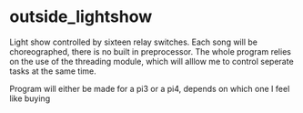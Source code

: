 # outside_lightshow
Light show controlled by sixteen relay switches. Each song will be choreographed, there is no built in preprocessor.
The whole program relies on the use of the threading module, which will alllow me to control seperate tasks at the same
time.

Program will either be made for a pi3 or a pi4, depends on which one I feel like buying
